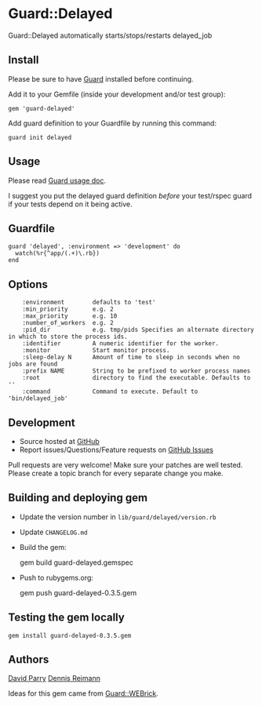 # Guard::Delayed

Guard::Delayed automatically starts/stops/restarts delayed_job

## Install

Please be sure to have [Guard](http://github.com/guard/guard) installed before continuing.

Add it to your Gemfile (inside your development and/or test group):

    gem 'guard-delayed'

Add guard definition to your Guardfile by running this command:

    guard init delayed

## Usage

Please read [Guard usage doc](http://github.com/guard/guard#readme).

I suggest you put the delayed guard definition *before* your test/rspec guard if your tests depend on it being active.

## Guardfile

    guard 'delayed', :environment => 'development' do
      watch(%r{^app/(.+)\.rb})
    end

## Options

```
    :environment        defaults to 'test'
    :min_priority       e.g. 2
    :max_priority       e.g. 10
    :number_of_workers  e.g. 2
    :pid_dir            e.g. tmp/pids Specifies an alternate directory in which to store the process ids.
    :identifier         A numeric identifier for the worker.
    :monitor            Start monitor process.
    :sleep-delay N      Amount of time to sleep in seconds when no jobs are found
    :prefix NAME        String to be prefixed to worker process names
    :root               directory to find the executable. Defaults to ''
    :command            Command to execute. Default to 'bin/delayed_job'
```

## Development

 * Source hosted at [GitHub](http://github.com/suranyami/guard-delayed)
 * Report issues/Questions/Feature requests on [GitHub Issues](http://github.com/suranyami/guard-delayed/issues)

Pull requests are very welcome! Make sure your patches are well tested.
Please create a topic branch for every separate change you make.

## Building and deploying gem

 * Update the version number in `lib/guard/delayed/version.rb`
 * Update `CHANGELOG.md`
 * Build the gem:

    gem build guard-delayed.gemspec

 * Push to rubygems.org:

    gem push guard-delayed-0.3.5.gem

## Testing the gem locally

    gem install guard-delayed-0.3.5.gem


## Authors

[David Parry](https://github.com/suranyami)
[Dennis Reimann](https://github.com/dbloete)

Ideas for this gem came from [Guard::WEBrick](http://github.com/fnichol/guard-webrick).
